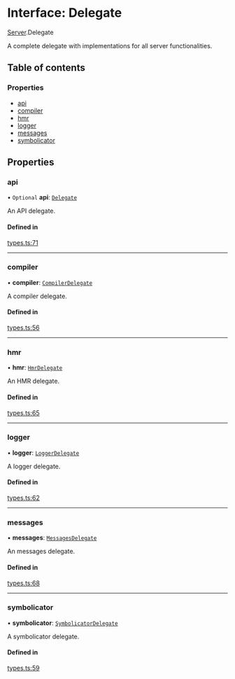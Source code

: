 # Interface: Delegate

[Server](../modules/Server.md).Delegate

A complete delegate with implementations for all server functionalities.

## Table of contents

### Properties

- [api](./Server.Delegate.md#api)
- [compiler](./Server.Delegate.md#compiler)
- [hmr](./Server.Delegate.md#hmr)
- [logger](./Server.Delegate.md#logger)
- [messages](./Server.Delegate.md#messages)
- [symbolicator](./Server.Delegate.md#symbolicator)

## Properties

### api

• `Optional` **api**: [`Delegate`](./Server.Api.Delegate.md)

An API delegate.

#### Defined in

[types.ts:71](https://github.com/callstack/repack/blob/1d9a1bb/packages/dev-server/src/types.ts#L71)

___

### compiler

• **compiler**: [`CompilerDelegate`](./CompilerDelegate.md)

A compiler delegate.

#### Defined in

[types.ts:56](https://github.com/callstack/repack/blob/1d9a1bb/packages/dev-server/src/types.ts#L56)

___

### hmr

• **hmr**: [`HmrDelegate`](./HmrDelegate.md)

An HMR delegate.

#### Defined in

[types.ts:65](https://github.com/callstack/repack/blob/1d9a1bb/packages/dev-server/src/types.ts#L65)

___

### logger

• **logger**: [`LoggerDelegate`](./Server.LoggerDelegate.md)

A logger delegate.

#### Defined in

[types.ts:62](https://github.com/callstack/repack/blob/1d9a1bb/packages/dev-server/src/types.ts#L62)

___

### messages

• **messages**: [`MessagesDelegate`](./Server.MessagesDelegate.md)

An messages delegate.

#### Defined in

[types.ts:68](https://github.com/callstack/repack/blob/1d9a1bb/packages/dev-server/src/types.ts#L68)

___

### symbolicator

• **symbolicator**: [`SymbolicatorDelegate`](./SymbolicatorDelegate.md)

A symbolicator delegate.

#### Defined in

[types.ts:59](https://github.com/callstack/repack/blob/1d9a1bb/packages/dev-server/src/types.ts#L59)
